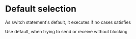# Default selection

As switch statement's default, it executes if no cases satisfies

Use default, when trying to send or receive without blocking
